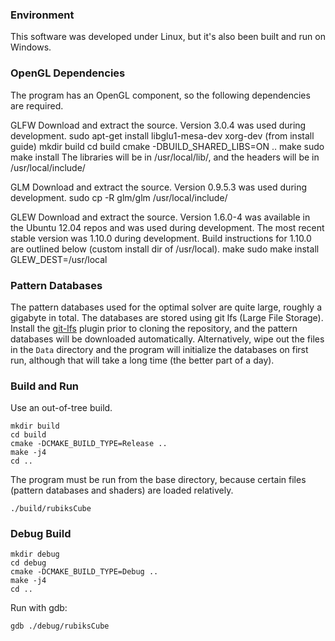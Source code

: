 ### Environment

This software was developed under Linux, but it's also been built and run on
Windows.

### OpenGL Dependencies

The program has an OpenGL component, so the following dependencies are
required.

GLFW
  Download and extract the source.  Version 3.0.4 was used during development.
    sudo apt-get install libglu1-mesa-dev xorg-dev (from install guide)
    mkdir build
    cd build
    cmake -DBUILD_SHARED_LIBS=ON ..
    make
    sudo make install
  The libraries will be in /usr/local/lib/, and the headers will be in /usr/local/include/

GLM
  Download and extract the source.  Version 0.9.5.3 was used during development.
  sudo cp -R glm/glm /usr/local/include/

GLEW
  Download and extract the source.  Version 1.6.0-4 was available in the Ubuntu
  12.04 repos and was used during development.  The most recent stable version
  was 1.10.0 during development.  Build instructions for 1.10.0 are outlined
  below (custom install dir of /usr/local).
    make
    sudo make install GLEW_DEST=/usr/local

### Pattern Databases

The pattern databases used for the optimal solver are quite large, roughly a
gigabyte in total.  The databases are stored using git lfs (Large File
Storage).  Install the [git-lfs](https://git-lfs.github.com/) plugin prior to
cloning the repository, and the pattern databases will be downloaded
automatically.  Alternatively, wipe out the files in the `Data` directory and
the program will initialize the databases on first run, although that will take
a long time (the better part of a day).

### Build and Run

Use an out-of-tree build.

```
mkdir build
cd build
cmake -DCMAKE_BUILD_TYPE=Release ..
make -j4
cd ..
```

The program must be run from the base directory, because certain files (pattern
databases and shaders) are loaded relatively.

```
./build/rubiksCube
```

### Debug Build

```
mkdir debug
cd debug
cmake -DCMAKE_BUILD_TYPE=Debug ..
make -j4
cd ..
```

Run with gdb:

```
gdb ./debug/rubiksCube
```

